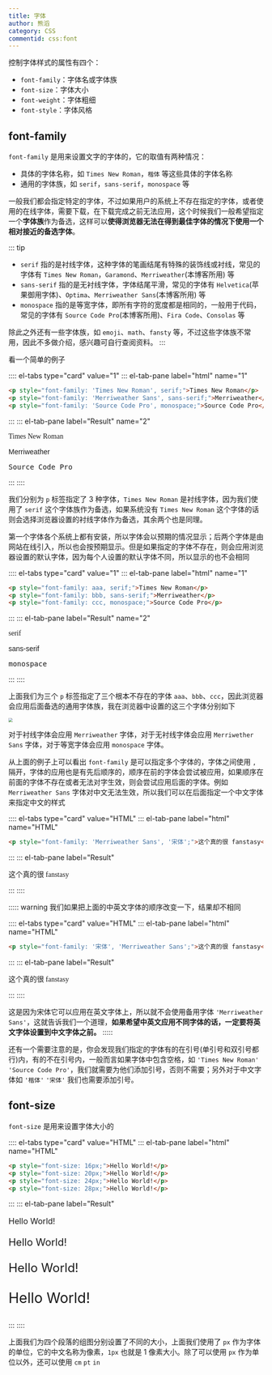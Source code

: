 ```yaml
---
title: 字体
author: 熊滔
category: CSS
commentid: css:font
---
```


控制字体样式的属性有四个：

- `font-family`：字体名或字体族
- `font-size`：字体大小
- `font-weight`：字体粗细
- `font-style`：字体风格

## font-family

`font-family` 是用来设置文字的字体的，它的取值有两种情况：

- 具体的字体名称，如 `Times New Roman`，`楷体` 等这些具体的字体名称
- 通用的字体族，如 `serif`，`sans-serif`，`monospace` 等

一般我们都会指定特定的字体，不过如果用户的系统上不存在指定的字体，或者使用的在线字体，需要下载，在下载完成之前无法应用，这个时候我们一般希望指定一个**字体族**作为备选，这样可以**使得浏览器无法在得到最佳字体的情况下使用一个相对接近的备选字体**。

::: tip
- `serif` 指的是衬线字体，这种字体的笔画结尾有特殊的装饰线或衬线，常见的字体有 `Times New Roman`，`Garamond`、`Merriweather`(本博客所用) 等
- `sans-serif` 指的是无衬线字体，字体结尾平滑，常见的字体有 `Helvetica`(苹果御用字体)、`Optima`、`Merriweather Sans`(本博客所用) 等
- `monospace` 指的是等宽字体，即所有字符的宽度都是相同的，一般用于代码，常见的字体有 `Source Code Pro`(本博客所用)、`Fira Code`、`Consolas` 等

除此之外还有一些字体族，如 `emoji`、`math`、`fansty` 等，不过这些字体族不常用，因此不多做介绍，感兴趣可自行查阅资料。
:::

看一个简单的例子


:::: el-tabs type="card" value="1"
::: el-tab-pane label="html" name="1"
```html
<p style="font-family: 'Times New Roman', serif;">Times New Roman</p>
<p style="font-family: 'Merriweather Sans', sans-serif;">Merriweather</p>
<p style="font-family: 'Source Code Pro', monospace;">Source Code Pro</p>
```
:::
::: el-tab-pane label="Result" name="2"
<DisplayBox>
<p style="font-family: 'Times New Roman', serif;">Times New Roman</p>
<p style="font-family: 'Merriweather Sans', sans-serif;">Merriweather</p>
<p style="font-family: 'Source Code Pro', monospace;">Source Code Pro</p>
</DisplayBox>
:::
::::

我们分别为 `p` 标签指定了 3 种字体，`Times New Roman` 是衬线字体，因为我们使用了 `serif` 这个字体族作为备选，如果系统没有 `Times New Roman` 这个字体的话则会选择浏览器设置的衬线字体作为备选，其余两个也是同理。

第一个字体各个系统上都有安装，所以字体会以预期的情况显示；后两个字体是由网站在线引入，所以也会按预期显示。但是如果指定的字体不存在，则会应用浏览器设置的默认字体，因为每个人设置的默认字体不同，所以显示的也不会相同

:::: el-tabs type="card" value="1"
::: el-tab-pane label="html" name="1"
```html
<p style="font-family: aaa, serif;">Times New Roman</p>
<p style="font-family: bbb, sans-serif;">Merriweather</p>
<p style="font-family: ccc, monospace;">Source Code Pro</p>
```
:::
::: el-tab-pane label="Result" name="2"
<DisplayBox>
<p style="font-family: aaa, serif;">serif</p>
<p style="font-family: bbb, sans-serif;">sans-serif</p>
<p style="font-family: ccc, monospace;">monospace</p>
</DisplayBox>
:::
::::

上面我们为三个 `p` 标签指定了三个根本不存在的字体 `aaa`、`bbb`、`ccc`，因此浏览器会应用后面备选的通用字体族，我在浏览器中设置的这三个字体分别如下

<img src="https://cdn.jsdelivr.net/gh/LastKnightCoder/ImgHosting3/202111212229422021-11-21-22-29-43.png" style="zoom:50%"/>

对于衬线字体会应用 `Merriweather` 字体，对于无衬线字体会应用 `Merriwether Sans` 字体，对于等宽字体会应用 `monospace` 字体。

从上面的例子上可以看出 `font-family` 是可以指定多个字体的，字体之间使用 `,` 隔开，字体的应用也是有先后顺序的，顺序在前的字体会尝试被应用，如果顺序在前面的字体不存在或者无法对字生效，则会尝试应用后面的字体。例如 `Merriweather Sans` 字体对中文无法生效，所以我们可以在后面指定一个中文字体来指定中文的样式

:::: el-tabs type="card" value="HTML"
::: el-tab-pane label="html" name="HTML"
```html
<p style="font-family: 'Merriweather Sans', '宋体';">这个真的很 fanstasy</p>
```
:::
::: el-tab-pane label="Result"
<DisplayBox>
<p style="font-family: 'Merriweather Sans', '宋体';">这个真的很 fanstasy</p>
</DisplayBox>
:::
::::

::::: warning
我们如果把上面的中英文字体的顺序改变一下，结果却不相同

:::: el-tabs type="card" value="HTML"
::: el-tab-pane label="html" name="HTML"
```html
<p style="font-family: '宋体', 'Merriweather Sans';">这个真的很 fanstasy</p>
```
:::
::: el-tab-pane label="Result"
<DisplayBox>
<p style="font-family: '宋体', 'Merriweather Sans';">这个真的很 fanstasy</p>
</DisplayBox>
:::
::::

这是因为宋体它可以应用在英文字体上，所以就不会使用备用字体 `'Merriweather Sans'`，这就告诉我们一个道理，**如果希望中英文应用不同字体的话，一定要将英文字体设置到中文字体之前。**
:::::

还有一个需要注意的是，你会发现我们指定的字体有的在引号(单引号和双引号都行)内，有的不在引号内，一般而言如果字体中包含空格，如 `'Times New Roman'` `'Source Code Pro'`，我们就需要为他们添加引号，否则不需要；另外对于中文字体如 `'楷体'` `'宋体'` 我们也需要添加引号。

## font-size

`font-size` 是用来设置字体大小的

:::: el-tabs type="card" value="HTML"
::: el-tab-pane label="html" name="HTML"
```html
<p style="font-size: 16px;">Hello World!</p>
<p style="font-size: 20px;">Hello World!</p>
<p style="font-size: 24px;">Hello World!</p>
<p style="font-size: 28px;">Hello World!</p>
```
:::
::: el-tab-pane label="Result"
<DisplayBox>
<p style="font-size: 16px;">Hello World!</p>
<p style="font-size: 20px;">Hello World!</p>
<p style="font-size: 24px;">Hello World!</p>
<p style="font-size: 28px;">Hello World!</p>
</DisplayBox>
:::
::::

上面我们为四个段落的组图分别设置了不同的大小，上面我们使用了 `px` 作为字体的单位，它的中文名称为像素，`1px` 也就是 1 像素大小。除了可以使用 `px` 作为单位以外，还可以使用 `cm` `pt` `in`



